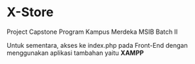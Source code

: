 # X-Store

Project Capstone Program Kampus Merdeka MSIB Batch II 

Untuk sementara, akses ke index.php pada Front-End dengan menggunakan aplikasi tambahan yaitu <b>XAMPP</b>
